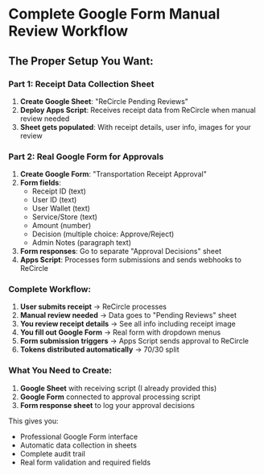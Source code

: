 # Complete Google Form Manual Review Workflow

## The Proper Setup You Want:

### **Part 1: Receipt Data Collection Sheet**
1. **Create Google Sheet**: "ReCircle Pending Reviews" 
2. **Deploy Apps Script**: Receives receipt data from ReCircle when manual review needed
3. **Sheet gets populated**: With receipt details, user info, images for your review

### **Part 2: Real Google Form for Approvals**
1. **Create Google Form**: "Transportation Receipt Approval"
2. **Form fields**:
   - Receipt ID (text)
   - User ID (text)  
   - User Wallet (text)
   - Service/Store (text)
   - Amount (number)
   - Decision (multiple choice: Approve/Reject)
   - Admin Notes (paragraph text)
3. **Form responses**: Go to separate "Approval Decisions" sheet
4. **Apps Script**: Processes form submissions and sends webhooks to ReCircle

### **Complete Workflow:**
1. **User submits receipt** → ReCircle processes
2. **Manual review needed** → Data goes to "Pending Reviews" sheet
3. **You review receipt details** → See all info including receipt image
4. **You fill out Google Form** → Real form with dropdown menus
5. **Form submission triggers** → Apps Script sends approval to ReCircle
6. **Tokens distributed automatically** → 70/30 split

### **What You Need to Create:**
1. **Google Sheet** with receiving script (I already provided this)
2. **Google Form** connected to approval processing script
3. **Form response sheet** to log your approval decisions

This gives you:
- Professional Google Form interface
- Automatic data collection in sheets
- Complete audit trail
- Real form validation and required fields